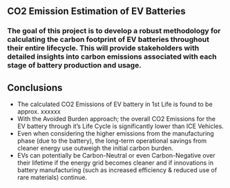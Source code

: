 ## CO2 Emission Estimation of EV Batteries


### The goal of this project is to develop a robust methodology for calculating the carbon footprint of EV batteries throughout their entire lifecycle. This will provide stakeholders with detailed insights into carbon emissions associated with each stage of battery production and usage.

## Conclusions

- The calculated CO2 Emissions of EV battery in 1st Life is found to be approx. xxxxxx
- With the Avoided Burden approach; the overall CO2 Emissions for the EV battery through it’s Life Cycle is significantly lower than ICE Vehicles. 
- Even when considering the higher emissions from the manufacturing phase (due to the battery), the long-term operational savings from cleaner energy use outweigh the initial carbon burden.
- EVs can potentially be Carbon-Neutral or even Carbon-Negative over their lifetime if the energy grid becomes cleaner and if innovations in battery manufacturing (such as increased efficiency & reduced use of rare materials) continue.

